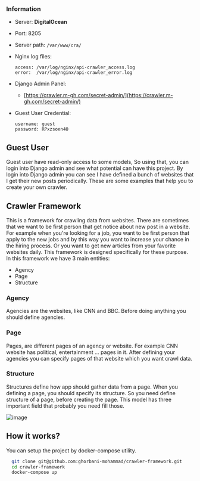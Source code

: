 ### Information

- Server: **DigitalOcean**
- Port: 8205
- Server path: `/var/www/cra/`
- Nginx log files:
    ```
    access: /var/log/nginx/api-crawler_access.log
    error:  /var/log/nginx/api-crawler_error.log
    ```
- Django Admin Panel:
    * [https://crawler.m-gh.com/secret-admin/](https://crawler.m-gh.com/secret-admin/)

- Guest User Credential:
  ```
  username: guest
  password: RPxzsoen4O
  ```


## Guest User
Guest user have read-only access to some models, So using that, you can login into Django admin and 
see what potential can have this project. By login into Django admin you can see I have defined a bunch
of websites that I get their new posts periodically. These are some examples that help you to create your
own crawler.


## Crawler Framework
This is a framework for crawling data from websites. There are sometimes that we want to be first person that get notice about new post in a website. For example when you're looking for a job, you want to be first person that apply to the new jobs and by this way you want to increase your chance in the hiring process. Or you want to get new articles from your favorite websites daily. This framework is designed specifically for these purpose. In this framework we have 3 main entities:
  - Agency
  - Page
  - Structure
### Agency
Agencies are the websites, like CNN and BBC. Before doing anything you should define agencies.

### Page
Pages, are different pages of an agency or website. For example CNN website has political, entertainment ... pages in it. After defining your agencies you can specify pages of that website which you want crawl data.

### Structure
Structures define how app should gather data from a page. When you defining a page, you should specify its structure.
So you need define structure of a page, before creating the page. This model has three important field that probably you need fill those.

![image](https://user-images.githubusercontent.com/12118217/186157990-260c1c86-0ebf-4859-8d32-018d1551f028.png)



## How it works?

You can setup the project by docker-compose utility.

```bash
  git clone git@github.com:ghorbani-mohammad/crawler-framework.git
  cd crawler-framework
  docker-compose up
```
    
